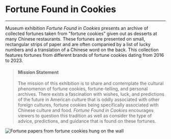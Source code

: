 
# Fortune Found in Cookies  

---

Museum exhibition *Fortune Found in Cookies* presents an archive of collected fortunes taken from "fortune cookies" given out as desserts at many Chinese restaurants. These fortunes are presented on small, rectangular strips of paper and are often companied by a list of lucky numbers and a translation of a Chinese word on the back. This collection features fortunes from different brands of fortune cookies dating from 2016 to 2023.  

> #### Mission Statement
> The mission of this exhibition is to share and contemplate the cultural phenomenon of fortune cookies, fortune-telling, and personal archives. There exists a fascination with wishes, luck, and predictions of the future in American culture that is oddly associated with other foreign cultures, fortune cookies being specifically associated with Chinese culture and food. *Fortune Found in Cookies* encourages viewers to question this tradition as well as consider the type of advice, predictions, and guidance that is found on these fortunes.
>

![Fortune papers from fortune cookies hung on the wall](20240221_110101.jpg)

